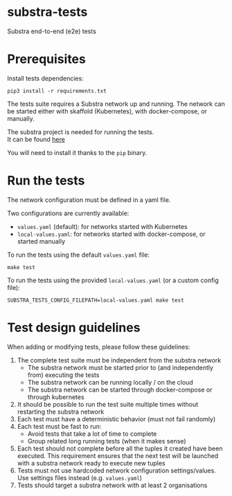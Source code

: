 # substra-tests

Substra end-to-end (e2e) tests

# Prerequisites

Install tests dependencies:

```
pip3 install -r requirements.txt
```

The tests suite requires a Substra network up and running. The network can be started
either with skaffold (Kubernetes), with docker-compose, or manually.

The substra project is needed for running the tests.  
It can be found [here](https://github.com/SubstraFoundation/substra)

You will need to install it thanks to the `pip` binary.

# Run the tests

The network configuration must be defined in a yaml file.

Two configurations are currently available:
- `values.yaml` (default): for networks started with Kubernetes
- `local-values.yaml`: for networks started with docker-compose, or started manually

To run the tests using the default `values.yaml` file:

```
make test
```

To run the tests using the provided `local-values.yaml` (or a custom config file):

```
SUBSTRA_TESTS_CONFIG_FILEPATH=local-values.yaml make test
```

# Test design guidelines

When adding or modifying tests, please follow these guidelines:

1. The complete test suite must be independent from the substra network
   - The substra network must be started prior to (and independently from) executing the tests
   - The substra network can be running locally / on the cloud
   - The substra network can be started through docker-compose or through kubernetes
1. It should be possible to run the test suite multiple times without restarting the substra network
1. Each test must have a deterministic behavior (must not fail randomly)
1. Each test must be fast to run:
   - Avoid tests that take a lot of time to complete
   - Group related long running tests (when it makes sense)
1. Each test should not complete before all the tuples it created have been executed. This requirement ensures that the next test will be launched with a substra network ready to execute new tuples
1. Tests must not use hardcoded network configuration settings/values. Use settings files instead (e.g. `values.yaml`)
1. Tests should target a substra network with at least 2 organisations
